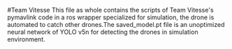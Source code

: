 #Team Vitesse
This file as whole contains the scripts of Team Vitesse's pymavlink code in a ros wrapper specialized for simulation, the drone is automated to catch other drones.The saved_model.pt file is an unoptimized neural network of YOLO v5n for detecting the drones in simulation environment.
